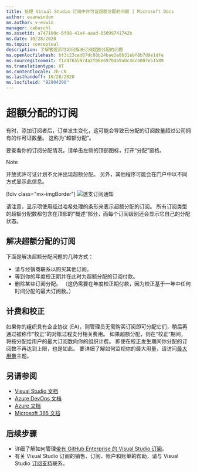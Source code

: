 ```yaml
---
title: 处理 Visual Studio 订阅中许可证超额分配的问题 | Microsoft Docs
author: evanwindom
ms.author: v-evwin
manager: cabuschl
ms.assetid: a747100c-6f08-41a4-aaad-05099741742b
ms.date: 10/28/2020
ms.topic: conceptual
description: 了解管理员可如何解决订阅超额分配的问题
ms.openlocfilehash: bf3c23cad87dc88b24bae3e8b31ebf8b7d9e1dfe
ms.sourcegitcommit: f1d47655974a2f08e69704a9a0c46cb007e51589
ms.translationtype: HT
ms.contentlocale: zh-CN
ms.lasthandoff: 10/28/2020
ms.locfileid: "92904300"
---
```

# <a name="over-allocated-subscriptions"></a>超额分配的订阅
有时，添加订阅者后，订单发生变化，这可能会导致已分配的订阅数量超过公司拥有的许可证数量。 这称为“超额分配”。  

要查看你的订阅分配情况，请单击左侧的顶部图标，打开“分配”窗格。  

> [!NOTE]
> 开放式许可证计划不允许出现超额分配。  另外，其他程序可能会在门户中以不同方式显示此信息。
>
> [!div class="mx-imgBorder"]
> ![透支订阅通知](_img/over-claimed/over-claimed-alert.png "“概述”中列出了超额分配的数量，由每个订阅类型的关系图上经过哈希处理的条形表示。")

请注意，显示项使用经过哈希处理的条形来表示超额分配的订阅。  所有订阅类型的超额分配数都包含在顶部的“概述”部分，而每个订阅级别还会显示它自己的分配状态。  

## <a name="resolve-over-allocated-subscriptions"></a>解决超额分配的订阅
下面是解决超额分配问题的几种方式：
- 请与经销商联系以购买其他订阅。
- 等到你的年度校正期并在此时为超额分配的订阅付款。 
- 删除某些订阅分配。  （这仍需要在年度校正期付款，因为校正基于一年中任何时间分配的最大订阅数。）

## <a name="billing-and-true-up"></a>计费和校正
如果你的组织具有企业协议 (EA)，则管理员无需购买订阅即可分配它们，稍后再通过被称作“校正”的对帐过程支付相关费用。  如果超额分配，则在“校正”期间，将按分配给用户的最大订阅数向你的组织计费。  即使在校正发生期间你分配的订阅数不再达到上限，也是如此。  要详细了解如何监视你的最大用量，请访问[最大用量](maximum-usage.md)主题。


## <a name="see-also"></a>另请参阅
- [Visual Studio 文档](/visualstudio/)
- [Azure DevOps 文档](/azure/devops/)
- [Azure 文档](/azure/)
- [Microsoft 365 文档](/microsoft-365/)

## <a name="next-steps"></a>后续步骤
- 详细了解如何管理[带有 GitHub Enterprise 的 Visual Studio 订阅](assign-github.md)。
- 有关 Visual Studio 订阅的销售、订阅、帐户和账单的帮助，请与 Visual Studio [订阅支持](https://visualstudio.microsoft.com/subscriptions/support/)联系。